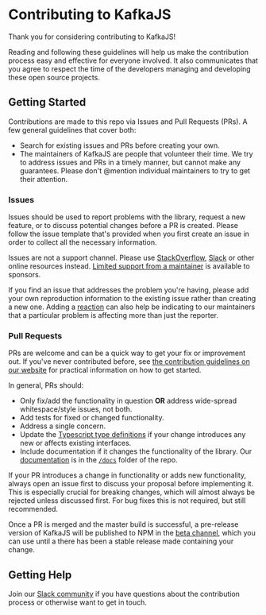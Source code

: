 # Contributing to KafkaJS

Thank you for considering contributing to KafkaJS!

Reading and following these guidelines will help us make the contribution process easy and effective for everyone involved. It also communicates that you agree to respect the time of the developers managing and developing these open source projects.

## Getting Started

Contributions are made to this repo via Issues and Pull Requests (PRs). A few general guidelines that cover both:

- Search for existing issues and PRs before creating your own.
- The maintainers of KafkaJS are people that volunteer their time. We try to address issues and PRs in a timely manner, but cannot make any guarantees. Please don't @mention individual maintainers to try to get their attention.

### Issues

Issues should be used to report problems with the library, request a new feature, or to discuss potential changes before a PR is created. Please follow the issue template that's provided when you first create an issue in order to collect all the necessary information.

Issues are not a support channel. Please use [StackOverflow](https://stackoverflow.com/questions/tagged/kafkajs), [Slack](https://kafkajs-slackin.herokuapp.com/) or other online resources instead. [Limited support from a maintainer](https://github.com/sponsors/Nevon?frequency=one-time&sponsor=Nevon) is available to sponsors.

If you find an issue that addresses the problem you're having, please add your own reproduction information to the existing issue rather than creating a new one. Adding a [reaction](https://github.blog/2016-03-10-add-reactions-to-pull-requests-issues-and-comments/) can also help be indicating to our maintainers that a particular problem is affecting more than just the reporter.

### Pull Requests

PRs are welcome and can be a quick way to get your fix or improvement out. If you've never contributed before, see [the contribution guidelines on our website](https://kafka.js.org/docs/contribution-guide) for practical information on how to get started.

In general, PRs should:

- Only fix/add the functionality in question **OR** address wide-spread whitespace/style issues, not both.
- Add tests for fixed or changed functionality.
- Address a single concern.
- Update the [Typescript type definitions](./types) if your change introduces any new or affects existing interfaces.
- Include documentation if it changes the functionality of the library. Our [documentation](https://kafka.js.org/docs/getting-started) is in the [`/docs`](./docs/) folder of the repo.

If your PR introduces a change in functionality or adds new functionality, always open an issue first to discuss your proposal before implementing it. This is especially crucial for breaking changes, which will almost always be rejected unless discussed first. For bug fixes this is not required, but still recommended.

Once a PR is merged and the master build is successful, a pre-release version of KafkaJS will be published to NPM in the [beta channel](https://www.npmjs.com/package/kafkajs/v/beta), which you can use until a there has been a stable release made containing your change.

## Getting Help

Join our [Slack community](https://kafkajs-slackin.herokuapp.com/) if you have questions about the contribution process or otherwise want to get in touch.
